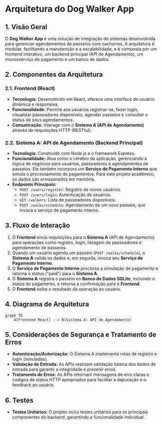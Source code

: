 # Arquitetura do Dog Walker App

## 1. Visão Geral

O **Dog Walker App** é uma solução de integração de sistemas desenvolvida para gerenciar agendamentos de passeios com cachorros. A arquitetura é modular, facilitando a manutenção e a escalabilidade, e é composta por um frontend interativo, um backend principal (API de Agendamento), um microsserviço de pagamento e um banco de dados.

## 2. Componentes da Arquitetura

### 2.1. Frontend (React)

*   **Tecnologia:** Desenvolvido em React, oferece uma interface de usuário dinâmica e responsiva.
*   **Funcionalidade:** Permite aos usuários registrar-se, fazer login, visualizar passeadores disponíveis, agendar passeios e consultar o status de seus agendamentos.
*   **Comunicação:** Interage com o **Sistema A (API de Agendamento)** através de requisições HTTP (RESTful).

### 2.2. Sistema A: API de Agendamento (Backend Principal)

*   **Tecnologia:** Construído com Node.js e o framework Express.
*   **Funcionalidade:** Atua como o cérebro da aplicação, gerenciando a lógica de negócios para usuários, passeadores e agendamentos de passeios. Ele também incorpora um **Serviço de Pagamento Interno** que simula o processamento de pagamentos. Para este projeto acadêmico, os dados são armazenados em memória.
*   **Endpoints Principais:**
    *   `POST /users/register`: Registro de novos usuários.
    *   `POST /users/login`: Autenticação de usuários.
    *   `GET /walkers`: Lista de passeadores disponíveis.
    *   `POST /walks/schedule`: Agendamento de um novo passeio, que invoca o serviço de pagamento interno.



## 3. Fluxo de Interação

1.  O **Frontend** envia requisições para o **Sistema A** (API de Agendamento) para operações como registro, login, listagem de passeadores e agendamento de passeios.
2.  Quando um usuário agenda um passeio (`POST /walks/schedule`), o **Sistema A** valida os dados e, em seguida, invoca seu **Serviço de Pagamento Interno**.
3.  O **Serviço de Pagamento Interno** processa a simulação de pagamento e retorna o status ("paid") para o **Sistema A**.
4.  O **Sistema A** registra o passeio no **Banco de Dados SQLite**, incluindo o status do pagamento, e retorna a confirmação para o **Frontend**.
5.  O **Frontend** exibe o resultado da operação ao usuário.

## 4. Diagrama de Arquitetura

```mermaid
graph TD
    A[Frontend React] --> B(Sistema A: API de Agendamento)
```

## 5. Considerações de Segurança e Tratamento de Erros

*   **Autenticação/Autorização:** O Sistema A implementa rotas de registro e login (simuladas).
*   **Validação de Entrada:** As APIs realizam validação básica dos dados de entrada para garantir a integridade e prevenir erros.
*   **Tratamento de Erros:** As APIs retornam mensagens de erro claras e códigos de status HTTP apropriados para facilitar a depuração e o feedback ao usuário.

## 6. Testes

*   **Testes Unitários:** O projeto inclui testes unitários para os principais componentes do backend, garantindo a funcionalidade individual.

